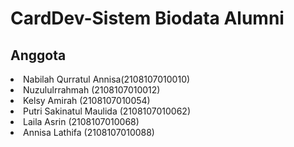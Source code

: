 # CardDev-Sistem Biodata Alumni

## Anggota

<li>Nabilah Qurratul Annisa(2108107010010)</li>
<li>Nuzululrrahmah (2108107010012)</li>
<li>Kelsy Amirah (2108107010054)</li>
<li>Putri Sakinatul Maulida (2108107010062)</li>
<li>Laila Asrin (2108107010068)</li>
<li>Annisa Lathifa (2108107010088)</li>